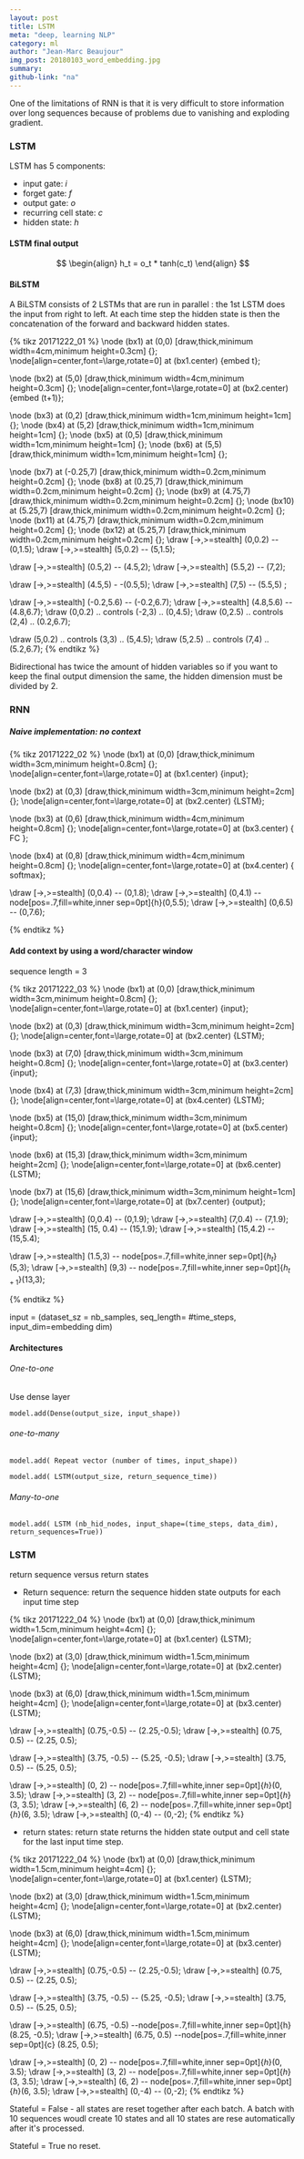 ```yaml
---
layout: post
title: LSTM
meta: "deep, learning NLP"
category: ml
author: "Jean-Marc Beaujour"
img_post: 20180103_word_embedding.jpg
summary: 
github-link: "na"
---
```



<script src="/js/plotly-latest.min.js"></script>

<script type="text/javascript"
   src="https://cdnjs.cloudflare.com/ajax/libs/mathjax/2.7.2/MathJax.js?config=TeX-AMS-MML_HTMLorMML">
</script>


One of the limitations of RNN is that it is very difficult to store information over long sequences because of problems due to vanishing and exploding gradient.



### LSTM

LSTM has 5 components:

* input gate: *i*
* forget gate: *f*
* output gate: *o*
* recurring cell state: *c*
* hidden state: *h*



#### LSTM final output

$$
\begin{align}
h_t = o_t * tanh(c_t)
\end{align}
$$



#### BiLSTM

A BiLSTM consists of 2 LSTMs that are run in parallel : the 1st LSTM does the input from right to left. At each time step the hidden state is then the concatenation of the forward and backward hidden states.

{% tikz 20171222_01 %}
  \node (bx1) at (0,0) [draw,thick,minimum width=4cm,minimum height=0.3cm] {};
  \node[align=center,font=\large,rotate=0] at (bx1.center) {embed t};

  \node (bx2) at (5,0) [draw,thick,minimum width=4cm,minimum height=0.3cm] {};
  \node[align=center,font=\large,rotate=0] at (bx2.center) {embed (t+1)};

  \node (bx3) at (0,2) [draw,thick,minimum width=1cm,minimum height=1cm] {};
  \node (bx4) at (5,2) [draw,thick,minimum width=1cm,minimum height=1cm] {};
  \node (bx5) at (0,5) [draw,thick,minimum width=1cm,minimum height=1cm] {};
  \node (bx6) at (5,5) [draw,thick,minimum width=1cm,minimum height=1cm] {};

  \node (bx7) at (-0.25,7) [draw,thick,minimum width=0.2cm,minimum height=0.2cm] {};
  \node (bx8) at (0.25,7) [draw,thick,minimum width=0.2cm,minimum height=0.2cm] {};
  \node (bx9) at (4.75,7) [draw,thick,minimum width=0.2cm,minimum height=0.2cm] {};
  \node (bx10) at (5.25,7) [draw,thick,minimum width=0.2cm,minimum height=0.2cm] {};
  \node (bx11) at (4.75,7) [draw,thick,minimum width=0.2cm,minimum height=0.2cm] {};
  \node (bx12) at (5.25,7) [draw,thick,minimum width=0.2cm,minimum height=0.2cm] {};
  \draw [->,>=stealth] (0,0.2) -- (0,1.5);
  \draw [->,>=stealth] (5,0.2) -- (5,1.5);

  \draw [->,>=stealth] (0.5,2) -- (4.5,2);
  \draw [->,>=stealth] (5.5,2) -- (7,2);

  \draw [->,>=stealth]  (4.5,5) - -(0.5,5);
  \draw [->,>=stealth]  (7,5) -- (5.5,5) ;

  \draw [->,>=stealth] (-0.2,5.6) -- (-0.2,6.7);
  \draw [->,>=stealth] (4.8,5.6) -- (4.8,6.7);
  \draw (0,0.2) .. controls (-2,3) .. (0,4.5);
  \draw (0,2.5) .. controls (2,4) .. (0.2,6.7);

  \draw (5,0.2) .. controls (3,3) .. (5,4.5);
  \draw (5,2.5) .. controls (7,4) .. (5.2,6.7);
{% endtikz %}

  
Bidirectional has twice the amount of hidden variables so if you want to keep the final output dimension the same, the hidden dimension must be divided by 2.



### RNN

##### Naive implementation: no context

{% tikz 20171222_02 %}
  \node (bx1) at (0,0) [draw,thick,minimum width=3cm,minimum height=0.8cm] {};
  \node[align=center,font=\large,rotate=0] at (bx1.center) {input};

  \node (bx2) at (0,3) [draw,thick,minimum width=3cm,minimum height=2cm] {};
  \node[align=center,font=\large,rotate=0] at (bx2.center) {LSTM};

  \node (bx3) at (0,6) [draw,thick,minimum width=4cm,minimum height=0.8cm] {};
  \node[align=center,font=\large,rotate=0] at (bx3.center) { FC };

  \node (bx4) at (0,8) [draw,thick,minimum width=4cm,minimum height=0.8cm] {};
  \node[align=center,font=\large,rotate=0] at (bx4.center) { softmax};

  \draw [->,>=stealth] (0,0.4) -- (0,1.8);
  \draw [->,>=stealth] (0,4.1) -- node[pos=.7,fill=white,inner sep=0pt]{h}(0,5.5);
  \draw [->,>=stealth] (0,6.5) -- (0,7.6);
  
{% endtikz %}


#### Add context by using a word/character window

sequence length = 3

{% tikz 20171222_03 %}
  \node (bx1) at (0,0) [draw,thick,minimum width=3cm,minimum height=0.8cm] {};
  \node[align=center,font=\large,rotate=0] at (bx1.center) {input};

  \node (bx2) at (0,3) [draw,thick,minimum width=3cm,minimum height=2cm] {};
  \node[align=center,font=\large,rotate=0] at (bx2.center) {LSTM};

  \node (bx3) at (7,0) [draw,thick,minimum width=3cm,minimum height=0.8cm] {};
  \node[align=center,font=\large,rotate=0] at (bx3.center) {input};

  \node (bx4) at (7,3) [draw,thick,minimum width=3cm,minimum height=2cm] {};
  \node[align=center,font=\large,rotate=0] at (bx4.center) {LSTM};

  \node (bx5) at (15,0) [draw,thick,minimum width=3cm,minimum height=0.8cm] {};
  \node[align=center,font=\large,rotate=0] at (bx5.center) {input};

  \node (bx6) at (15,3) [draw,thick,minimum width=3cm,minimum height=2cm] {};
  \node[align=center,font=\large,rotate=0] at (bx6.center) {LSTM};

  \node (bx7) at (15,6) [draw,thick,minimum width=3cm,minimum height=1cm] {};
  \node[align=center,font=\large,rotate=0] at (bx7.center) {output};

  \draw [->,>=stealth] (0,0.4) -- (0,1.9);
  \draw [->,>=stealth] (7,0.4) -- (7,1.9);
  \draw [->,>=stealth] (15, 0.4) -- (15,1.9);
  \draw [->,>=stealth] (15,4.2) -- (15,5.4);

  \draw [->,>=stealth] (1.5,3) -- node[pos=.7,fill=white,inner sep=0pt]{$h_t$}(5,3);
  \draw [->,>=stealth] (9,3) -- node[pos=.7,fill=white,inner sep=0pt]{$h_{t+1}$}(13,3);

{% endtikz %}

input = (dataset_sz = nb_samples, seq_length= #time_steps, input_dim=embedding dim)


#### Architectures


###### One-to-one
Use dense layer

```
model.add(Dense(output_size, input_shape))
```


###### one-to-many

```
model.add( Repeat vector (number of times, input_shape))

```


```
model.add( LSTM(output_size, return_sequence_time))
```


###### Many-to-one

```
model.add( LSTM (nb_hid_nodes, input_shape=(time_steps, data_dim), return_sequences=True))

```



### LSTM

return sequence versus return states

* Return sequence: return the sequence hidden state outputs for each input time step

{% tikz 20171222_04 %}
  \node (bx1) at (0,0) [draw,thick,minimum width=1.5cm,minimum height=4cm] {};
  \node[align=center,font=\large,rotate=0] at (bx1.center) {LSTM};

  \node (bx2) at (3,0) [draw,thick,minimum width=1.5cm,minimum height=4cm] {};
  \node[align=center,font=\large,rotate=0] at (bx2.center) {LSTM};

  \node (bx3) at (6,0) [draw,thick,minimum width=1.5cm,minimum height=4cm] {};
  \node[align=center,font=\large,rotate=0] at (bx3.center) {LSTM};

  \draw [->,>=stealth] (0.75,-0.5) -- (2.25,-0.5);
  \draw [->,>=stealth] (0.75, 0.5) -- (2.25, 0.5);

  \draw [->,>=stealth] (3.75, -0.5) -- (5.25, -0.5);
  \draw [->,>=stealth] (3.75, 0.5) -- (5.25, 0.5);


  \draw [->,>=stealth] (0, 2) -- node[pos=.7,fill=white,inner sep=0pt]{$h$}(0, 3.5);
  \draw [->,>=stealth] (3, 2) -- node[pos=.7,fill=white,inner sep=0pt]{$h$}(3, 3.5);
  \draw [->,>=stealth] (6, 2) -- node[pos=.7,fill=white,inner sep=0pt]{$h$}(6, 3.5);
  \draw [->,>=stealth] (0,-4) -- (0,-2);
{% endtikz %}


* return states: return state returns the hidden state output and cell state for the last input time step.


{% tikz 20171222_04 %}
  \node (bx1) at (0,0) [draw,thick,minimum width=1.5cm,minimum height=4cm] {};
  \node[align=center,font=\large,rotate=0] at (bx1.center) {LSTM};

  \node (bx2) at (3,0) [draw,thick,minimum width=1.5cm,minimum height=4cm] {};
  \node[align=center,font=\large,rotate=0] at (bx2.center) {LSTM};

  \node (bx3) at (6,0) [draw,thick,minimum width=1.5cm,minimum height=4cm] {};
  \node[align=center,font=\large,rotate=0] at (bx3.center) {LSTM};

  \draw [->,>=stealth] (0.75,-0.5) -- (2.25,-0.5);
  \draw [->,>=stealth] (0.75, 0.5) -- (2.25, 0.5);

  \draw [->,>=stealth] (3.75, -0.5) -- (5.25, -0.5);
  \draw [->,>=stealth] (3.75, 0.5) -- (5.25, 0.5);

  \draw [->,>=stealth] (6.75, -0.5) --node[pos=.7,fill=white,inner sep=0pt]{h} (8.25, -0.5);
  \draw [->,>=stealth] (6.75, 0.5) --node[pos=.7,fill=white,inner sep=0pt]{c} (8.25, 0.5);

  \draw [->,>=stealth] (0, 2) -- node[pos=.7,fill=white,inner sep=0pt]{$h$}(0, 3.5);
  \draw [->,>=stealth] (3, 2) -- node[pos=.7,fill=white,inner sep=0pt]{$h$}(3, 3.5);
  \draw [->,>=stealth] (6, 2) -- node[pos=.7,fill=white,inner sep=0pt]{$h$}(6, 3.5);
  \draw [->,>=stealth] (0,-4) -- (0,-2);
{% endtikz %}




Stateful = False - all states are reset together after each batch. A batch with 10 sequences woudl create 10 states and all 10 states are rese automatically after it's processed.

Stateful = True no reset. 

